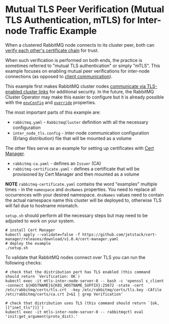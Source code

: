 # Mutual TLS Peer Verification (Mutual TLS Authentication, mTLS) for Inter-node Traffic Example

When a clustered RabbitMQ node connects to its cluster peer, both
can [verify each other's certificate chain](https://www.rabbitmq.com/ssl.html#peer-verification) for trust.

When such verification is performed on both ends, the practice is sometimes
referred to "mutual TLS authentication" or simply "mTLS". This example
focuses on enabling mutual peer verifications for inter-node connections (as opposed to [client communication](../mtls)).

This example first makes RabbitMQ cluster nodes [communicate via TLS-enabled cluster links](https://www.rabbitmq.com/clustering-ssl.html)
for additional security.
In the future, the RabbitMQ Cluster Operator may make this easier to configure but it is already possible with the [`envConfig`](https://www.rabbitmq.com/kubernetes/operator/using-operator.html#env-config) and [`override`](https://www.rabbitmq.com/kubernetes/operator/using-operator.html#override) properties.

The most important parts of this example are:

- `rabbitmq.yaml` - `RabbitmqCluster` definition with all the necessary configuration
- `inter_node_tls.config` - inter-node communication configuration (Erlang distribution) file that will be mounted as a volume

The other files serve as an example for setting up certificates with [Cert Manager](https://cert-manager.io/docs/).

- `rabbitmq-ca.yaml` - defines an `Issuer` (CA)
- `rabbitmq-certificate.yaml` - defines a certificate that will be provisioned by Cert Manager and then mounted as a volume

**NOTE** `rabbitmq-certificate.yaml` contains the word "examples" multiple times - in the `namespace` and `dnsNames` properties.
You need to replace all occurrences with your desired namespace. `dnsNames` values need to contain the actual namespace name this cluster will be deployed to, otherwise TLS will fail due to hostname mismatch.

`setup.sh` should perform all the necessary steps but may need to be adjusted to work on your system.

```shell
# install Cert Manager
kubectl apply --validate=false -f https://github.com/jetstack/cert-manager/releases/download/v1.0.4/cert-manager.yaml
# deploy the example
./setup.sh
```

To validate that RabbitMQ nodes connect over TLS you can run the following checks:

```shell
# check that the distribution port has TLS enabled (this command should return `Verification: OK`)
kubectl exec -it mtls-inter-node-server-0 -- bash -c 'openssl s_client -connect ${HOSTNAME}${K8S_HOSTNAME_SUFFIX}:25672 -state -cert /etc/rabbitmq/certs/tls.crt  -key /etc/rabbitmq/certs/tls.key -CAfile /etc/rabbitmq/certs/ca.crt 2>&1 | grep Verification'

# check that distribution uses TLS (this command should return `{ok,[["inet_tls"]]}`)
kubectl exec -it mtls-inter-node-server-0 -- rabbitmqctl eval 'init:get_argument(proto_dist).'
```
